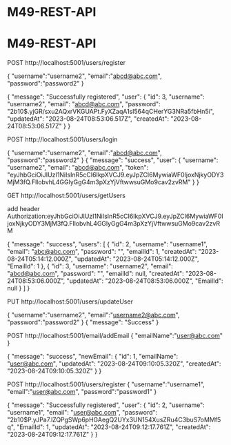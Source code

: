 # M49-REST-API
# M49-REST-API


POST http://localhost:5001/users/register

 {
    "username":"username2",
    "email":"abcd@abc.com",
    "password":"password2"
}

{
  "message": "Successfully registered",
  "user": {
    "id": 3,
    "username": "username2",
    "email": "abcd@abc.com",
    "password": "$2b$10$.yjGR/sxu2AQxrVKGUAPt.FyXZaqA1sl564qCHerYG3NRa5fbHn5i",
    "updatedAt": "2023-08-24T08:53:06.517Z",
    "createdAt": "2023-08-24T08:53:06.517Z"
  }
}


POST http://localhost:5001/users/login


 {
    "username":"username2",
    "email":"abcd@abc.com",
    "password":"password2"
}
{
  "message": "success",
  "user": {
    "username": "username2",
    "email": "abcd@abc.com",
    "token": "eyJhbGciOiJIUzI1NiIsInR5cCI6IkpXVCJ9.eyJpZCI6MywiaWF0IjoxNjkyODY3MjM3fQ.FllobvhL4GGlyGgG4m3pXzYjVftwwsuGMo9cav2zvRM"
  }
}

GET http://localhost:5001/users/getUsers

add header Authorization:eyJhbGciOiJIUzI1NiIsInR5cCI6IkpXVCJ9.eyJpZCI6MywiaWF0IjoxNjkyODY3MjM3fQ.FllobvhL4GGlyGgG4m3pXzYjVftwwsuGMo9cav2zvRM

{
  "message": "success",
  "users": [
    {
      "id": 2,
      "username": "username1",
      "email": "abc@abc.com",
      "password": "",
      "emailId": 1,
      "createdAt": "2023-08-24T05:14:12.000Z",
      "updatedAt": "2023-08-24T05:14:12.000Z",
      "EmailId": 1
    },
    {
      "id": 3,
      "username": "username2",
      "email": "abcd@abc.com",
      "password": "",
      "emailId": null,
      "createdAt": "2023-08-24T08:53:06.000Z",
      "updatedAt": "2023-08-24T08:53:06.000Z",
      "EmailId": null
    }
  ]
}



PUT http://localhost:5001/users/updateUser


 {
    "username":"username2",
    "email":"username2@abc.com",
    "password":"password2"
}
{
  "message": "Success"
}


POST http://localhost:5001/email/addEmail
{
    "emailName":"user@abc.com"
}

{
  "message": "success",
  "newEmail": {
    "id": 1,
    "emailName": "user@abc.com",
    "updatedAt": "2023-08-24T09:10:05.320Z",
    "createdAt": "2023-08-24T09:10:05.320Z"
  }
}




POST http://localhost:5001/users/register
 {
    "username":"username1",
    "email":"user@abc.com",
    "password":"password1"
}

{
  "message": "Successfully registered",
  "user": {
    "id": 2,
    "username": "username1",
    "email": "user@abc.com",
    "password": "$2b$10$P.yJPa7.lZQPgSWp6pHGAegQ2UYx3UN154XusZRu4C3buS7oMMf5q",
    "EmailId": 1,
    "updatedAt": "2023-08-24T09:12:17.761Z",
    "createdAt": "2023-08-24T09:12:17.761Z"
  }
}